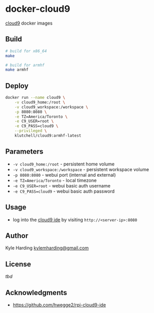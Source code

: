 # docker-cloud9

[cloud9](https://c9.io/) docker images

## Build

```bash
# build for x86_64
make

# build for armhf
make armhf
```

## Deploy

```bash
docker run --name cloud9 \
    -v cloud9_home:/root \
    -v cloud9_workspace:/workspace \
    -p 8080:8080 \
    -e TZ=America/Toronto \
    -e C9_USER=root \
    -e C9_PASS=cloud9 \
    --privileged \
    klutchell/cloud9:armhf-latest
```

## Parameters

* `-v cloud9_home:/root` - persistent home volume
* `-v cloud9_workspace:/workspace` - persistent workspace volume
* `-p 8080:8080` - webui port (internal and external)
* `-e TZ=America/Toronto` - local timezone
* `-e C9_USER=root` - webui basic auth username
* `-e C9_PASS=cloud9` - webui basic auth password

## Usage

* log into the [cloud9 ide](https://c9.io/) by visiting `http://<server-ip>:8080`

## Author

Kyle Harding <kylemharding@gmail.com>

## License

_tbd_

## Acknowledgments

* https://github.com/hwegge2/rpi-cloud9-ide